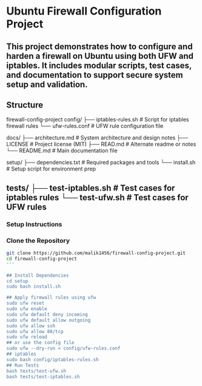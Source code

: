 # Ubuntu Firewall Configuration Project 
This project demonstrates how to configure and harden a firewall on Ubuntu using both UFW and iptables. It includes modular scripts, test cases, and documentation to support secure system setup and validation.
---
## Structure
firewall-config-project
config/ ├── iptables-rules.sh # Script for iptables firewall rules └── ufw-rules.conf # UFW rule configuration file

docs/ ├── architecture.md # System architecture and design notes ├── LICENSE # Project license (MIT) ├── READ.md # Alternate readme or notes └── README.md # Main documentation file

setup/ ├── dependencies.txt # Required packages and tools └── install.sh # Setup script for environment prep

tests/ ├── test-iptables.sh # Test cases for iptables rules └── test-ufw.sh # Test cases for UFW rules
---
### Setup Instructions
### Clone the Repository

```bash
git clone https://github.com/malik1456/firewall-config-project.git
cd firewall-config-project
'''

## Install Dependencies
cd setup
sudo bash install.sh

## Apply firewall rules using ufw
sudo ufw reset
sudo ufw enable
sudo ufw default deny incoming
sudo ufw default allow outgoing
sudo ufw allow ssh
sudo ufw allow 80/tcp
sudo ufw reload
## or use the config file
sudo ufw --dry-run < config/ufw-rules.conf
## iptables
sudo bash config/iptables-rules.sh
## Run Tests
bash tests/test-ufw.sh
bash tests/test-iptables.sh



